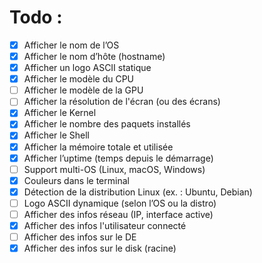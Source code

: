 # Todo :

- [x] Afficher le nom de l’OS
- [x] Afficher le nom d’hôte (hostname)
- [x] Afficher un logo ASCII statique
- [x] Afficher le modèle du CPU
- [ ] Afficher le modèle de la GPU
- [ ] Afficher la résolution de l'écran (ou des écrans)
- [x] Afficher le Kernel
- [x] Afficher le nombre des paquets installés
- [x] Afficher le Shell
- [x] Afficher la mémoire totale et utilisée
- [x] Afficher l’uptime (temps depuis le démarrage)
- [ ] Support multi-OS (Linux, macOS, Windows)
- [x] Couleurs dans le terminal
- [x] Détection de la distribution Linux (ex. : Ubuntu, Debian)
- [ ] Logo ASCII dynamique (selon l’OS ou la distro)
- [ ] Afficher des infos réseau (IP, interface active)
- [x] Afficher des infos l'utilisateur connecté
- [ ] Afficher des infos sur le DE
- [x] Afficher des infos sur le disk (racine)

